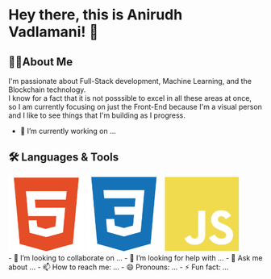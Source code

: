 # Hey there, this is Anirudh Vadlamani! 👋

## 👨‍💻About Me
I'm passionate about Full-Stack development, Machine Learning, and the Blockchain technology. <br>
I know for a fact that it is not posssible to excel in all these areas at once, <br> 
so I am currently focusing on just the Front-End because I'm a visual person <br>
and I like to see things that I'm building as I progress.

- 🔭 I’m currently working on ...
## 🛠️ Languages & Tools 
<div>
  <img src="https://github.com/devicons/devicon/blob/master/icons/html5/html5-plain.svg" alt="Logo of HTML5" width="150">
  <img src="https://github.com/devicons/devicon/blob/master/icons/css3/css3-plain.svg" alt="Logo of CSS3" width="150">
  <img src="https://github.com/devicons/devicon/blob/master/icons/javascript/javascript-plain.svg" alt="Logo of JavaScript" width="150">
</div>  
- 👯 I’m looking to collaborate on ...
- 🤔 I’m looking for help with ...
- 💬 Ask me about ...
- 📫 How to reach me: ...
- 😄 Pronouns: ...
- ⚡ Fun fact: ...

